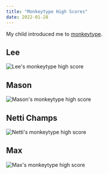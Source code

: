 ```yaml
---
title: "Monkeytype High Scores"
date: 2022-01-28
---
```


My child introduced me to [monkeytype](https://monkeytype.com/).

## Lee

![Lee's monkeytype high score](/asset/monkeytype/lee1.png)

## Mason

![Mason's monkeytype high score](/asset/monkeytype/mason1.png)

## Netti Champs

![Netti's monkeytype high score](/asset/monkeytype/netti1.png)

## Max

![Max's monkeytype high score](/asset/monkeytype/max1.png)

